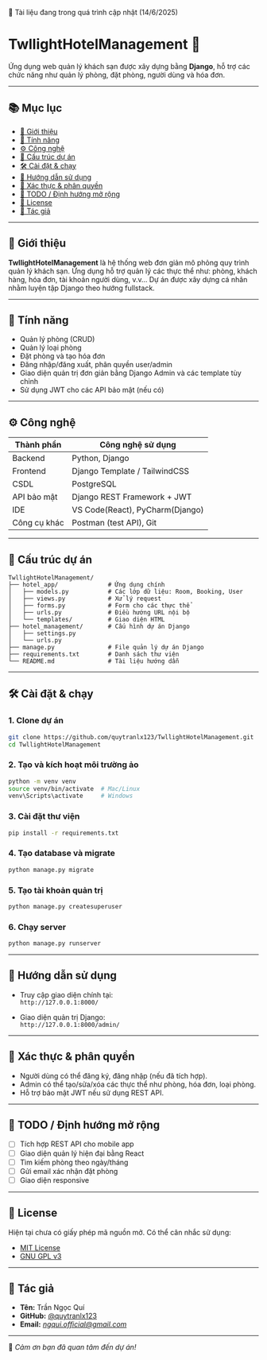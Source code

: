 🔄 Tài liệu đang trong quá trình cập nhật (14/6/2025)

# TwllightHotelManagement 🏨

Ứng dụng web quản lý khách sạn được xây dựng bằng **Django**, hỗ trợ các chức năng như quản lý phòng, đặt phòng, người dùng và hóa đơn.

---

## 📚 Mục lục

- [🚀 Giới thiệu](#-giới-thiệu)
- [🧩 Tính năng](#-tính-năng)
- [⚙️ Công nghệ](#-công-nghệ)
- [📁 Cấu trúc dự án](#-cấu-trúc-dự-án)
- [🛠️ Cài đặt & chạy](#️-cài-đặt--chạy)
- [📖 Hướng dẫn sử dụng](#-hướng-dẫn-sử-dụng)
- [🔐 Xác thực & phân quyền](#-xác-thực--phân-quyền)
- [📝 TODO / Định hướng mở rộng](#-todo--định-hướng-mở-rộng)
- [📜 License](#-license)
- [👤 Tác giả](#-tác-giả)

---

## 🚀 Giới thiệu

**TwllightHotelManagement** là hệ thống web đơn giản mô phỏng quy trình quản lý khách sạn. Ứng dụng hỗ trợ quản lý các thực thể như: phòng, khách hàng, hóa đơn, tài khoản người dùng, v.v… Dự án được xây dựng cá nhân nhằm luyện tập Django theo hướng fullstack.

---

## 🧩 Tính năng

- Quản lý phòng (CRUD)
- Quản lý loại phòng
- Đặt phòng và tạo hóa đơn
- Đăng nhập/đăng xuất, phân quyền user/admin
- Giao diện quản trị đơn giản bằng Django Admin và các template tùy chỉnh
- Sử dụng JWT cho các API bảo mật (nếu có)

---

## ⚙️ Công nghệ

| Thành phần     | Công nghệ sử dụng              |
|----------------|--------------------------------|
| Backend        | Python, Django                 |
| Frontend       | Django Template / TailwindCSS  |
| CSDL           | PostgreSQL                     |
| API bảo mật    | Django REST Framework + JWT    |
| IDE            | VS Code(React), PyCharm(Django)|
| Công cụ khác   | Postman (test API), Git        |

---

## 📁 Cấu trúc dự án

```
TwllightHotelManagement/
├── hotel_app/              # Ứng dụng chính
│   ├── models.py           # Các lớp dữ liệu: Room, Booking, User
│   ├── views.py            # Xử lý request
│   ├── forms.py            # Form cho các thực thể
│   ├── urls.py             # Điều hướng URL nội bộ
│   └── templates/          # Giao diện HTML
├── hotel_management/       # Cấu hình dự án Django
│   ├── settings.py
│   └── urls.py
├── manage.py               # File quản lý dự án Django
├── requirements.txt        # Danh sách thư viện
└── README.md               # Tài liệu hướng dẫn
```

---

## 🛠️ Cài đặt & chạy

### 1. Clone dự án

```bash
git clone https://github.com/quytranlx123/TwllightHotelManagement.git
cd TwllightHotelManagement
```

### 2. Tạo và kích hoạt môi trường ảo

```bash
python -m venv venv
source venv/bin/activate  # Mac/Linux
venv\Scripts\activate     # Windows
```

### 3. Cài đặt thư viện

```bash
pip install -r requirements.txt
```

### 4. Tạo database và migrate

```bash
python manage.py migrate
```

### 5. Tạo tài khoản quản trị

```bash
python manage.py createsuperuser
```

### 6. Chạy server

```bash
python manage.py runserver
```

---

## 📖 Hướng dẫn sử dụng

- Truy cập giao diện chính tại:  
  `http://127.0.0.1:8000/`

- Giao diện quản trị Django:  
  `http://127.0.0.1:8000/admin/`

---

## 🔐 Xác thực & phân quyền

- Người dùng có thể đăng ký, đăng nhập (nếu đã tích hợp).
- Admin có thể tạo/sửa/xóa các thực thể như phòng, hóa đơn, loại phòng.
- Hỗ trợ bảo mật JWT nếu sử dụng REST API.

---

## 📝 TODO / Định hướng mở rộng

- [ ] Tích hợp REST API cho mobile app
- [ ] Giao diện quản lý hiện đại bằng React
- [ ] Tìm kiếm phòng theo ngày/tháng
- [ ] Gửi email xác nhận đặt phòng
- [ ] Giao diện responsive

---

## 📜 License

Hiện tại chưa có giấy phép mã nguồn mở. Có thể cân nhắc sử dụng:

- [MIT License](https://opensource.org/licenses/MIT)
- [GNU GPL v3](https://www.gnu.org/licenses/gpl-3.0.html)

---

## 👤 Tác giả

- **Tên:** Trần Ngọc Quí  
- **GitHub:** [@quytranlx123](https://github.com/quytranlx123)  
- **Email:** *ngqui.official@gmail.com*

---

📌 *Cảm ơn bạn đã quan tâm đến dự án!*
